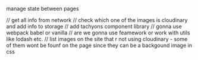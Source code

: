 
manage state between pages


// get all info from network
// check which one of the images is cloudinary and add info to storage
// add tachyons component library
// gonna use webpack babel or vanilla
// are we gonna use feamework or work with utils like lodash etc.
// list images on the site that r not using cloudinary  - some of them wont be founf on the page since they can be a backgound image in css